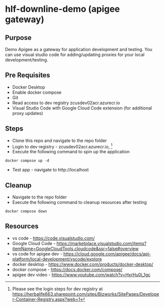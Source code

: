 # hlf-downline-demo (apigee gateway) 

## Purpose  
Demo Apigee as a gateway for application development and testing.
You can use visual studio code for adding/updating proxies for your local development/testing. 

## Pre Requisites  
- Docker Desktop
- Enable docker compose
- Git 
- Read access to dev registry zcusdev02acr.azurecr.io
- Visual Studio Code with Google Cloud Code extension (for additional proxy updates)

## Steps  
- Clone this repo and navigate to the repo folder
- Login to dev registry - zcusdev02acr.azurecr.io, [^1]
- Execute the following command to spin up the application
```
docker compose up -d
```
- Test app - navigate to http://localhost

## Cleanup
- Navigate to the repo folder
- Execute the following command to cleanup resources after testing
```
docker compose down
```

[^1]: Please see the login steps for dev registry at https://herbalife663.sharepoint.com/sites/Bizworks/SitePages/Developer-Container-Registry.aspx?web=1  

## Resources
- vs code - https://code.visualstudio.com/
- Google Cloud Code -  https://marketplace.visualstudio.com/items?itemName=GoogleCloudTools.cloudcode&ssr=false#overview
- vs code for apigee dev - https://cloud.google.com/apigee/docs/api-platform/local-development/vscode/explore
- docker desktop - https://www.docker.com/products/docker-desktop/
- docker compose - https://docs.docker.com/compose/
- apigee dev video - https://www.youtube.com/watch?v=HxrHu0j_1gc
